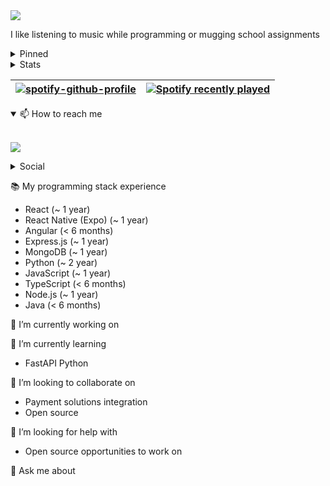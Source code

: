 <img src="https://readme-typing-svg.herokuapp.com?size=100&vCenter=true&width=1200&height=200&lines=Hey+there+I'm+Chad+%F0%9F%91%8B;CHADLIM.TECH" />

I like listening to music while programming or mugging school assignments

<details>
<summary>Pinned</summary>
<br>

|||
|---|---|
|||
</details>

<details>
<summary>Stats</summary>
<br>
<table>
  <tr>
    <td>
      <img src="https://github-readme-stats.vercel.app/api?username=chadlimjinjie" />
    </td>
    <td>
      <img src="https://github-readme-stats.vercel.app/api/top-langs/?username=chadlimjinjie&langs_count=8" />
    </td>
  </tr>
</table>
</details>

|[![spotify-github-profile](https://spotify-github-profile.vercel.app/api/view?uid=chadlimjinjie&cover_image=true&theme=novatorem&bar_color=53b14f&bar_color_cover=false)](https://spotify-github-profile.vercel.app/api/view?uid=chadlimjinjie&redirect=true)|[![Spotify recently played](https://spotify-recently-played-readme.vercel.app/api?user=chadlimjinjie)](https://open.spotify.com/user/chadlimjinjie)|
|---|---|

<details open>
<summary>📫 How to reach me</summary>
<br>

[![](https://img.shields.io/badge/Gmail-D14836?style=for-the-badge&logo=gmail&logoColor=white)](mailto:chadlimjinjie@gmail.com)
</details>

<details>
<summary>Social</summary>
<br>

[![](https://img.shields.io/badge/replit-667881?style=for-the-badge&logo=replit&logoColor=white)](https://replit.com/@ChadLim1)
[![](https://img.shields.io/badge/Twitter-1DA1F2?style=for-the-badge&logo=twitter&logoColor=white)](https://twitter.com/chadlimjinjie)
[![](https://img.shields.io/badge/LinkedIn-0077B5?style=for-the-badge&logo=linkedin&logoColor=white)](https://www.linkedin.com/in/chad-lim-739b36186/)
</details>

📚 My programming stack experience
- React (~ 1 year)
- React Native (Expo) (~ 1 year)
- Angular (< 6 months)
- Express.js (~ 1 year)
- MongoDB (~ 1 year)
- Python (~ 2 year)
- JavaScript (~ 1 year)
- TypeScript (< 6 months)
- Node.js (~ 1 year)
- Java (< 6 months)

🔭 I’m currently working on

🌱 I’m currently learning

- FastAPI Python

👯 I’m looking to collaborate on

- Payment solutions integration
- Open source

🤔 I’m looking for help with

- Open source opportunities to work on

💬 Ask me about





<!--
**chadlimjinjie/chadlimjinjie** is a ✨ _special_ ✨ repository because its `README.md` (this file) appears on your GitHub profile.

Here are some ideas to get you started:

- 🔭 I’m currently working on ...
- 🌱 I’m currently learning ...
- 👯 I’m looking to collaborate on ...
- 🤔 I’m looking for help with ...
- 💬 Ask me about ...
- 📫 How to reach me: ...
- 😄 Pronouns: ...
- ⚡ Fun fact: ...
-->
